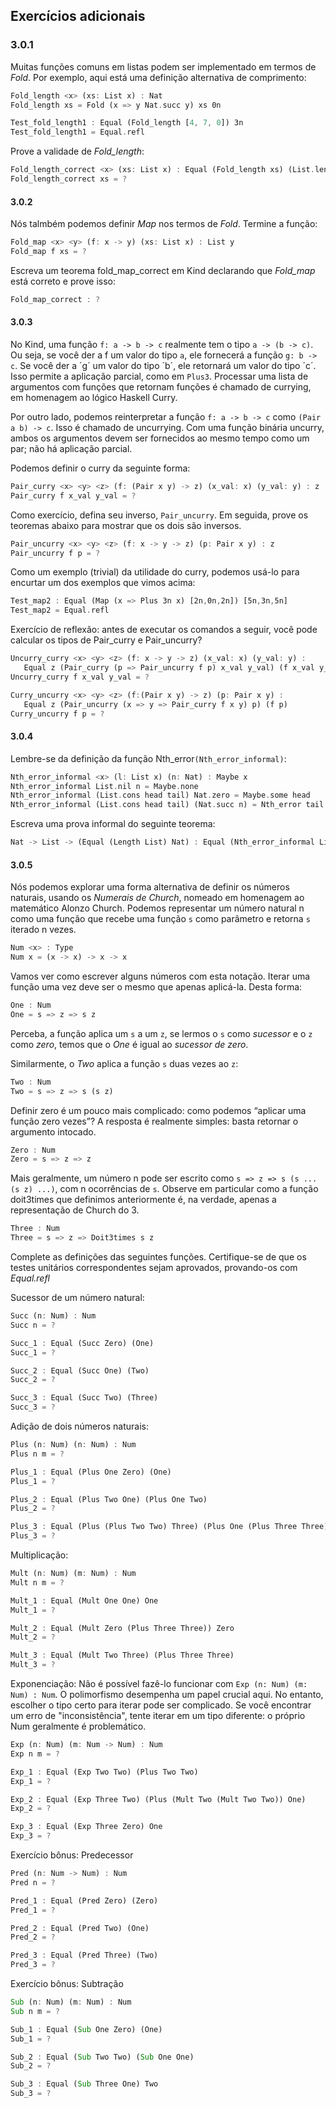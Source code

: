 ## Exercícios adicionais
### 3.0.1
Muitas funções comuns em listas podem ser implementado em termos de *Fold*. Por exemplo, aqui está uma definição alternativa de comprimento:

```rust
Fold_length <x> (xs: List x) : Nat
Fold_length xs = Fold (x => y Nat.succ y) xs 0n

Test_fold_length1 : Equal (Fold_length [4, 7, 0]) 3n
Test_fold_length1 = Equal.refl
```

Prove a validade de *Fold_length*:

```rust
Fold_length_correct <x> (xs: List x) : Equal (Fold_length xs) (List.length xs)
Fold_length_correct xs = ?
```

#### 3.0.2

Nós talmbém podemos definir *Map* nos termos de *Fold*. Termine a função:

```rust
Fold_map <x> <y> (f: x -> y) (xs: List x) : List y
Fold_map f xs = ?
```
Escreva um teorema fold_map_correct em Kind declarando que *Fold_map* está correto e prove isso:

```rust
Fold_map_correct : ?
```

#### 3.0.3
No Kind, uma função `f: a -> b -> c` realmente tem o tipo `a -> (b -> c)`. Ou seja, se você der a f um valor do tipo `a`, ele fornecerá a função `g: b -> c`. Se você der a ´g´ um valor do tipo ´b´, ele retornará um valor do tipo ´c´. Isso permite a aplicação parcial, como em `Plus3`. Processar uma lista de argumentos com funções que retornam funções é chamado de currying, em homenagem ao lógico Haskell Curry.

Por outro lado, podemos reinterpretar a função `f: a -> b -> c` como `(Pair a b) -> c`. Isso é chamado de uncurrying. Com uma função binária uncurry, ambos os argumentos devem ser fornecidos ao mesmo tempo como um par; não há aplicação parcial.

Podemos definir o curry da seguinte forma:

```rust
Pair_curry <x> <y> <z> (f: (Pair x y) -> z) (x_val: x) (y_val: y) : z 
Pair_curry f x_val y_val = ?
```

Como exercício, defina seu inverso, `Pair_uncurry`. Em seguida, prove os teoremas abaixo para mostrar que os dois são inversos.

```rust
Pair_uncurry <x> <y> <z> (f: x -> y -> z) (p: Pair x y) : z
Pair_uncurry f p = ?
```

Como um exemplo (trivial) da utilidade do curry, podemos usá-lo para encurtar um dos exemplos que vimos acima:


```rust
Test_map2 : Equal (Map (x => Plus 3n x) [2n,0n,2n]) [5n,3n,5n]
Test_map2 = Equal.refl
```

Exercício de reflexão: antes de executar os comandos a seguir, você pode calcular os tipos de 
Pair_curry e Pair_uncurry?

```rust
Uncurry_curry <x> <y> <z> (f: x -> y -> z) (x_val: x) (y_val: y) : 
   Equal z (Pair_curry (p => Pair_uncurry f p) x_val y_val) (f x_val y_val)
Uncurry_curry f x_val y_val = ?
```

```rust
Curry_uncurry <x> <y> <z> (f:(Pair x y) -> z) (p: Pair x y) : 
   Equal z (Pair_uncurry (x => y => Pair_curry f x y) p) (f p)
Curry_uncurry f p = ?
```

#### 3.0.4
Lembre-se da definição da função Nth_error`(Nth_error_informal)`:

```rust
Nth_error_informal <x> (l: List x) (n: Nat) : Maybe x
Nth_error_informal List.nil n = Maybe.none 
Nth_error_informal (List.cons head tail) Nat.zero = Maybe.some head 
Nth_error_informal (List.cons head tail) (Nat.succ n) = Nth_error tail n
```

Escreva uma prova informal do seguinte teorema:

```rust
Nat -> List -> (Equal (Length List) Nat) : Equal (Nth_error_informal List Nat) Maybe.none
```

#### 3.0.5
Nós podemos explorar uma forma alternativa de definir os números naturais, usando os *Numerais de Church*, nomeado em homenagem ao matemático Alonzo Church. Podemos representar um número natural n como uma função que recebe uma função `s` como parâmetro e retorna `s` iterado n vezes.

```rust
Num <x> : Type
Num x = (x -> x) -> x -> x
```

Vamos ver como escrever alguns números com esta notação. Iterar uma função uma vez deve ser o mesmo que apenas aplicá-la. Desta forma:

```rust
One : Num
One = s => z => s z 
```
Perceba, a função aplica um `s` a um `z`, se lermos o `s` como *sucessor* e o `z` como *zero*, temos que o *One* é igual ao *sucessor de zero*.

Similarmente, o *Two* aplica a função `s` duas vezes ao `z`:

```rust
Two : Num
Two = s => z => s (s z)
```
Definir zero é um pouco mais complicado: como podemos “aplicar uma função zero vezes”? A resposta é realmente simples: basta retornar o argumento intocado.

```rust
Zero : Num
Zero = s => z => z
```

Mais geralmente, um número n pode ser escrito como `s => z => s (s ... (s z) ...)`, com n ocorrências de `s`. Observe em particular como a função doit3times que definimos anteriormente é, na verdade, apenas a representação de Church do 3.

```rust
Three : Num
Three = s => z => Doit3times s z
```

Complete as definições das seguintes funções. Certifique-se de que os testes unitários correspondentes sejam aprovados, provando-os com *Equal.refl*

Sucessor de um número natural:

```rust
Succ (n: Num) : Num
Succ n = ?

Succ_1 : Equal (Succ Zero) (One)
Succ_1 = ?

Succ_2 : Equal (Succ One) (Two)
Succ_2 = ?

Succ_3 : Equal (Succ Two) (Three)
Succ_3 = ?
```

Adição de dois números naturais:

```rust
Plus (n: Num) (n: Num) : Num
Plus n m = ?

Plus_1 : Equal (Plus One Zero) (One)
Plus_1 = ?

Plus_2 : Equal (Plus Two One) (Plus One Two)
Plus_2 = ?

Plus_3 : Equal (Plus (Plus Two Two) Three) (Plus One (Plus Three Three))
Plus_3 = ?
```

Multiplicação:

```rust
Mult (n: Num) (m: Num) : Num
Mult n m = ?

Mult_1 : Equal (Mult One One) One
Mult_1 = ?

Mult_2 : Equal (Mult Zero (Plus Three Three)) Zero
Mult_2 = ?

Mult_3 : Equal (Mult Two Three) (Plus Three Three)
Mult_3 = ?
```

Exponenciação:
Não é possível fazê-lo funcionar com `Exp (n: Num) (m: Num) : Num`. O polimorfismo desempenha um papel crucial aqui. No entanto, escolher o tipo certo para iterar pode ser complicado. Se você encontrar um erro de "inconsistência", tente iterar em um tipo diferente: o próprio Num geralmente é problemático.

```rust
Exp (n: Num) (m: Num -> Num) : Num
Exp n m = ?
```

```rust
Exp_1 : Equal (Exp Two Two) (Plus Two Two)
Exp_1 = ?

Exp_2 : Equal (Exp Three Two) (Plus (Mult Two (Mult Two Two)) One)
Exp_2 = ?

Exp_3 : Equal (Exp Three Zero) One
Exp_3 = ?
```

Exercício bônus: Predecessor

```rust
Pred (n: Num -> Num) : Num
Pred n = ?

Pred_1 : Equal (Pred Zero) (Zero)
Pred_1 = ?

Pred_2 : Equal (Pred Two) (One)
Pred_2 = ?

Pred_3 : Equal (Pred Three) (Two)
Pred_3 = ?
```

Exercício bônus: Subtração

```rust
Sub (n: Num) (m: Num) : Num
Sub n m = ?

Sub_1 : Equal (Sub One Zero) (One)
Sub_1 = ?

Sub_2 : Equal (Sub Two Two) (Sub One One)
Sub_2 = ?

Sub_3 : Equal (Sub Three One) Two
Sub_3 = ?
```